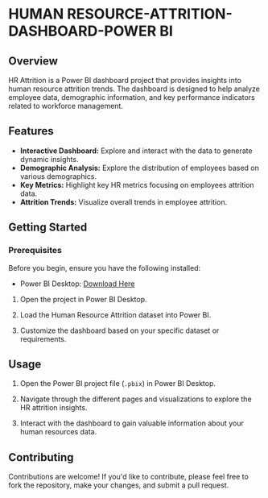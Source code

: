# HUMAN RESOURCE-ATTRITION-DASHBOARD-POWER BI

## Overview

HR Attrition is a Power BI dashboard project that provides insights into human resource attrition trends. The dashboard is designed to help analyze employee data, demographic information, and key performance indicators related to workforce management.

## Features

- **Interactive Dashboard:** Explore and interact with the data to generate dynamic insights.
- **Demographic Analysis:** Explore the distribution of employees based on various demographics.
- **Key Metrics:** Highlight key HR metrics focusing on employees attrition data.
- **Attrition Trends:** Visualize overall trends in employee attrition.

## Getting Started

### Prerequisites

Before you begin, ensure you have the following installed:

- Power BI Desktop: [Download Here](https://powerbi.microsoft.com/desktop/)

1. Open the project in Power BI Desktop.

2. Load the Human Resource Attrition dataset into Power BI.

3. Customize the dashboard based on your specific dataset or requirements.

## Usage

1. Open the Power BI project file (`.pbix`) in Power BI Desktop.

2. Navigate through the different pages and visualizations to explore the HR attrition insights.

3. Interact with the dashboard to gain valuable information about your human resources data.

## Contributing

Contributions are welcome! If you'd like to contribute, please feel free to fork the repository, make your changes, and submit a pull request.
